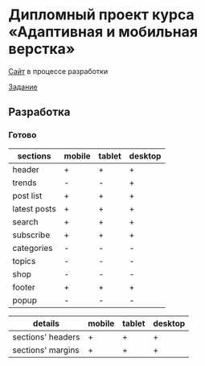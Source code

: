 # Дипломный проект курса «Адаптивная и мобильная верстка»

[Сайт](https://kreketjot.github.io/mq-diploma/) в процессе разработки

[Задание](https://github.com/netology-code/mq-diploma)

## Разработка
### Готово
| sections | mobile | tablet | desktop |
|-|-|-|-|
| header | + | + | + |
| trends | - | - | + |
| post list | + | + | + |
| latest posts | + | + | + |
| search | + | + | + |
| subscribe | + | + | + |
| categories | - | - | - |
| topics | - | - | - |
| shop | - | - | - |
| footer | + | + | + |
| popup | - | - | - |

| details | mobile | tablet | desktop |
|-|-|-|-|
| sections' headers | + | + | + |
| sections' margins | + | + | + |
